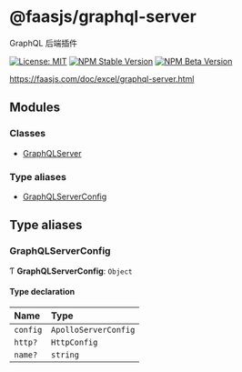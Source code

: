 # @faasjs/graphql-server

GraphQL 后端插件

[![License: MIT](https://img.shields.io/npm/l/@faasjs/graphql-server.svg)](https://github.com/faasjs/faasjs/blob/main/packages/faasjs/graphql-server/LICENSE)
[![NPM Stable Version](https://img.shields.io/npm/v/@faasjs/graphql-server/stable.svg)](https://www.npmjs.com/package/@faasjs/graphql-server)
[![NPM Beta Version](https://img.shields.io/npm/v/@faasjs/graphql-server/beta.svg)](https://www.npmjs.com/package/@faasjs/graphql-server)

https://faasjs.com/doc/excel/graphql-server.html

## Modules

### Classes

- [GraphQLServer](classes/GraphQLServer.md)

### Type aliases

- [GraphQLServerConfig](modules.md#graphqlserverconfig)

## Type aliases

### GraphQLServerConfig

Ƭ **GraphQLServerConfig**: `Object`

#### Type declaration

| Name | Type |
| :------ | :------ |
| `config` | `ApolloServerConfig` |
| `http?` | `HttpConfig` |
| `name?` | `string` |
